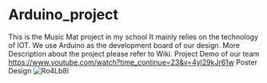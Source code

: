 # Arduino_project
This is the Music Mat project in my school
It mainly relies on the technology of IOT. 
We use Arduino as the development board of our design.
More Description about the project please refer to Wiki.
Project Demo of our team
https://www.youtube.com/watch?time_continue=23&v=4yl29kJr61w
Poster Design 
![Ro4Lb8l](https://user-images.githubusercontent.com/42711913/64773466-c694e180-d595-11e9-8410-a66b16cee0f0.png)

